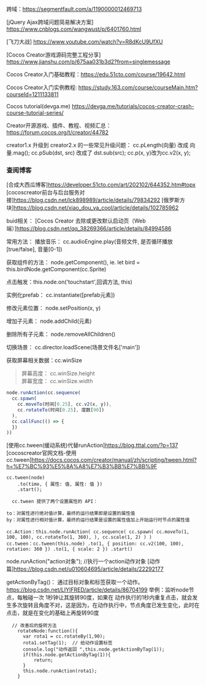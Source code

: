 跨域：https://segmentfault.com/a/1190000012469713

[jQuery Ajax跨域问题简易解决方案] https://www.cnblogs.com/wangwust/p/6401760.html

[飞刀大战] https://www.youtube.com/watch?v=R8dKcU9UfXU

[Cocos Creator游戏源码完整工程分享] https://www.jianshu.com/p/675aa031b3d2?from=singlemessage

Cocos Creator入门基础教程：https://edu.51cto.com/course/19642.html

Cocos Creator入门实例教程: https://study.163.com/course/courseMain.htm?courseId=1211133811

Cocos tutorial(devga.me) https://devga.me/tutorials/cocos-creator-crash-course-tutorial-series/

Creator开源游戏、插件、教程、视频汇总：https://forum.cocos.org/t/creator/44782

creator1.x 升级到 creator2.x 的一些常见升级问题：
  cc.pLength(向量) 改成 向量.mag();
  cc.pSub(dst, src) 改成了 dst.sub(src);
  cc.p(x, y)改为cc.v2(x, y);


### 查阅博客

  [合成大西瓜博客]<https://developer.51cto.com/art/202102/644352.htm#topx>
  [cocoscreator前台与后台服务对接]<https://blog.csdn.net/lck898989/article/details/79834292>
  [俄罗斯方块]<https://blog.csdn.net/xiao_dou_ya_cool/article/details/102785962>




  buid相关：
  [Cocos Creator 去除或更改默认启动页（Web端）]<https://blog.csdn.net/qq_38269366/article/details/84994586>


  常用方法：
  播放音乐： cc.audioEngine.play(音频文件, 是否循环播放[true/false], 音量[0-1])

  获取组件的方法： node.getComponent(), ie. let bird = this.birdNode.getComponent(cc.Sprite)  

 点击触发：this.node.on('touchstart',回调方法, this)  


 实例化prefab：  cc.instantiate([prefab元素])

 修改元素位置： node.setPosition(x, y)

 增加子元素： node.addChild(元素)

 删除所有子元素： node.removeAllChildren()

 切换场景： cc.director.loadScene(场景文件名['main'])

 获取屏幕相关数据：cc.winSize  
  > 屏幕高度： cc.winSize.height  
  > 屏幕宽度： cc.winSize.width

``` javascript
node.runAction(cc.sequence(
  cc.spawn(
    cc.moveTo(时间[0.25], cc.v2(x, y)),
    cc.rotateTo(时间[0.25], 度数[90])
  ),
  cc.callFunc(() => {
  })
))

```

[使用cc.tween(缓动系统)代替runAction]<https://blog.tttal.com/?p=137>
[cocoscreator官网文档-使用cc.tween]<https://docs.cocos.com/creator/manual/zh/scripting/tween.html?h=%E7%BC%93%E5%8A%A8%E7%B3%BB%E7%BB%9F>
```
cc.tween(node)
    .to(time, { 属性: 值, 属性: 值 })
    .start();

  cc.tween 提供了两个设置属性的 API：

to：对属性进行绝对值计算，最终的运行结果即是设置的属性值
by：对属性进行相对值计算，最终的运行结果是设置的属性值加上开始运行时节点的属性值

cc.Action：this.node.runAction( cc.sequence( cc.spawn( cc.moveTo(1, 100, 100), cc.rotateTo(1, 360), ), cc.scale(1, 2) ) )
cc.tween：cc.tween(this.node) .to(1, { position: cc.v2(100, 100), rotation: 360 }) .to(1, { scale: 2 }) .start()

```
node.runAction("action对象"); //执行一个action动作对象 [动作篇]<https://blog.csdn.net/u010604695/article/details/22292177>


getActionByTag()： 通过目标对象和标签获取一个动作。<https://blog.csdn.net/LIYIFRED/article/details/86704199>
举例：监听node节点，每触碰一次 1秒钟让其旋转90度，如果在 动作执行的1秒内重复点击，就会发生多次旋转且角度不对，这是因为，在动作执行中，节点角度已发生变化，此时在点击，就是在变化的基础上再旋转90度
```
  // 改善后的旋转方法
    rotateNode:function(){
      var rota1 = cc.rotateBy(1,90);
      rota1.setTag(1);  // 给动作设置标签
      console.log("动作返回 ",this.node.getActionByTag(1));
      if(this.node.getActionByTag(1)){ 
          return;
      }
      this.node.runAction(rota1);
    }

```
